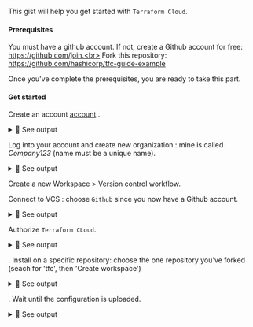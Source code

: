 This gist will help you get started with `Terraform Cloud`.

#### Prerequisites

You must have a github account. If not, create a Github account for free: https://github.com/join.<br>
Fork this repository: https://github.com/hashicorp/tfc-guide-example<br>

Once you've complete the prerequisites, you are ready to take this part.

#### Get started
Create an account [account](https://app.terraform.io/session)..<br>

<details>
<summary>🔵 See output</summary>
<p>
  
[![isaac-arnault-terraform-49.png](https://i.postimg.cc/5N4mkHdc/isaac-arnault-terraform-49.png)](https://postimg.cc/t7cPs44D)
  
</p>
</details>

Log into your account and create new organization : mine is called <i>Company123</i> (name must be a unique name).<br>

<details>
<summary>🔵 See output</summary>
<p>
  
[![compay123.jpg](https://i.postimg.cc/tTT0bfyN/compay123.jpg)](https://postimg.cc/5HZKqsXX)

</p>
</details>

Create a new Workspace > Version control workflow.<br>

Connect to VCS : choose `Github` since you now have a Github account.

<details>
<summary>🔵 See output</summary>
<p>
  
[![Screenshot-from-2020-09-12-15-34-57.jpg](https://i.postimg.cc/7hFjgZzK/Screenshot-from-2020-09-12-15-34-57.jpg)](https://postimg.cc/rR9hTcQ4)

</p>
</details>

Authorize `Terraform CLoud`.

<details>
<summary>🔵 See output</summary>
<p>
  
[![isaac-arnault-terraform-24.png](https://i.postimg.cc/DfRzCQdM/isaac-arnault-terraform-24.png)](https://postimg.cc/Z0FZndQ8)

</p>
</details>

. Install on a specific repository: choose the one repository you've forked (seach for 'tfc', then 'Create workspace')

<details>
<summary>🔵 See output</summary>
<p>
  
[![isaac-arnault-terraform-31.jpg](https://i.postimg.cc/T1jgdkTC/isaac-arnault-terraform-31.jpg)](https://postimg.cc/YL9h8zGW)

</p>
</details>

. Wait until the configuration is uploaded.<br>

<details>
<summary>🔵 See output</summary>
<p>
  
[![isaac-arnault-terraform-cloud.png](https://i.postimg.cc/L5pbXbFW/isaac-arnault-terraform-cloud.png)](https://postimg.cc/2b0w9T6d)

</p>
</details>
